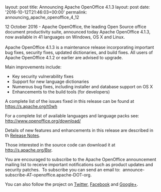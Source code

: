layout: post
title: Announcing Apache OpenOffice 4.1.3
layout: post
date: '2016-10-12T21:46:03+00:00'
permalink: announcing_apache_openoffice_4_12

12 October 2016 - Apache OpenOffice, the leading Open Source office 
document productivity suite, announced today Apache OpenOffice 4.1.3, 
now available in 41 languages on Windows, OS X and Linux.
<br /> <br />Apache OpenOffice 4.1.3 is a maintenance release incorporating important 
bug fixes, security fixes, updated dictionaries, and build fixes. All 
users of Apache OpenOffice 4.1.2 or earlier are advised to upgrade.<br /> 
  <p> 
  Main improvements include:
<br /></p> 
  <ul> 
    <li>Key security vulnerability fixes</li> 
    <li>Support for new language dictionaries&nbsp;</li> 
    <li>Numerous bug fixes, including installer and database support on OS X&nbsp;</li> 
    <li>Enhancements to the build tools (for developers)
</li> 
  </ul> 
  <p>A complete list of the issues fixed in this release can be found at <a href="https://s.apache.org/t0wh">https://s.apache.org/t0wh</a><a rel="nofollow" class="external-link" href="https://s.apache.org/t0wh"></a></p> 
  <p>For a complete list of available languages and language packs see: <a rel="nofollow" href="http://www.openoffice.org/download/" class="external-link">http://www.openoffice.org/download/</a></p> 
  <p>Details of new features and enhancements in this release are described in th <a href="https://s.apache.org/Vnpt">Release Notes</a>.</p> 
  <p>Those interested in the source code can download it at <a href="http://s.apache.org/Bsr">http://s.apache.org/Bsr</a>.</p> 
  <p>You
 are encouraged to subscribe to the Apache OpenOffice announcement 
mailing list to receive important notifications such as product updates 
and security patches.&nbsp; To subscribe you can send an email to:&nbsp; announce-subscribe-AT-openoffice.apache-DOT-org.</p> 
  <p>You can also follow the project on <a rel="nofollow" class="external-link" href="https://twitter.com/apacheoo">Twitter</a>, <a rel="nofollow" class="external-link" href="http://www.facebook.com/ApacheOO">Facebook</a> and <a rel="nofollow" class="external-link" href="https://plus.google.com/u/0/114598373874764163668/posts">Google+</a>.</p>
